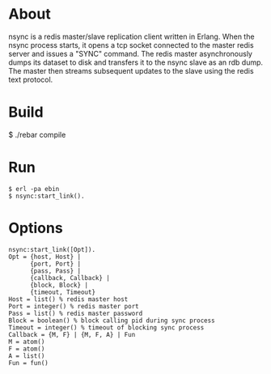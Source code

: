 # About

nsync is a redis master/slave replication client written in Erlang. When the nsync process starts, it opens a tcp socket connected to the master redis server and issues a "SYNC" command.  The redis master asynchronously dumps its dataset to disk and transfers it to the nsync slave as an rdb dump.  The master then streams subsequent updates to the slave using the redis text protocol.

# Build

   $ ./rebar compile
 
# Run

    $ erl -pa ebin
    $ nsync:start_link().

# Options

    nsync:start_link([Opt]).
    Opt = {host, Host} |
          {port, Port} |
          {pass, Pass} |
          {callback, Callback} |
          {block, Block} |
          {timeout, Timeout}
    Host = list() % redis master host 
    Port = integer() % redis master port
    Pass = list() % redis master password
    Block = boolean() % block calling pid during sync process
    Timeout = integer() % timeout of blocking sync process
    Callback = {M, F} | {M, F, A} | Fun
    M = atom()
    F = atom()
    A = list()
    Fun = fun()
